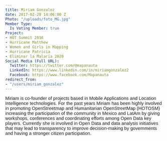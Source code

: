 ```yaml
---
title: Miriam Gonzalez
date: 2017-02-28 14:06:00 Z
Photo: "/uploads/foto_MG.jpg"
Member Type:
  Is Voting Member: true
Project:
- HOT Summit 2016
- Hurricane Matthew
- Women and Girls in Mapping
- Hurricane Patricia
- Eliminar la Malaria 2020
Social Media (Full URL):
  Twitter: https://twitter.com/@mapanauta
  LinkedIn: https://www.linkedin.com/in/miriamgonzalez2
  Facebook: https://www.facebook.com/Mapanauta
redirect_from:
- "/users/miriam_gonzalez"
---
```


<p><span id="docs-internal-guid-0f272b5e-21b1-3b9b-02dd-c1245ce21cef" style="font-weight: normal;"><span style="font-size: 11pt; font-family: Arial; background-color: transparent; font-weight: 400; font-style: normal; font-variant-ligatures: normal; font-variant-caps: normal; white-space: pre-wrap;">Miriam is co-founder of projects based in Mobile Applications and Location Intelligence technologies. For the past years Miriam has been highly involved in promoting OpenStreetmap and Humanitarian OpenStreetMap (HOTOSM) increasing the participation of the community in Mexico and LatAm by giving workshops, conferences and coordinating efforts among Open Data key players. Currently she is involved in Open Data and data analysis initiatives that may lead to transparency to improve decision-making by governments and having a stronger citizen participation.</span></span></p>
